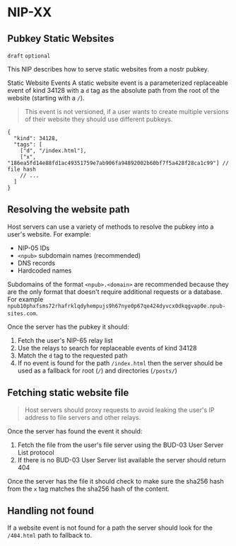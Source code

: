 # NIP-XX
## Pubkey Static Websites

`draft` `optional`

This NIP describes how to serve static websites from a nostr pubkey.

Static Website Events
A static website event is a parameterized replaceable event of kind 34128 with a `d` tag as the absolute path from the root of the website (starting with a `/`).

> This event is not versioned, if a user wants to create multiple versions of their website they should use different pubkeys.

```jsonc
{
  "kind": 34128,
  "tags": [
    ["d", "/index.html"],
    ["x", "186ea5fd14e88fd1ac49351759e7ab906fa94892002b60bf7f5a428f28ca1c99"] // file hash
    // ...
  ]
}
```

## Resolving the website path

Host servers can use a variety of methods to resolve the pubkey into a user's website. For example:

- NIP-05 IDs
- `<npub>` subdomain names (recommended)
- DNS records
- Hardcoded names

Subdomains of the format `<npub>.<domain>` are recommended because they are the only format that doesn't require additional requests or a database. For example `npub10phxfsms72rhafrklqdyhempujs9h67nye0p67qe424dyvcx0dkqgvap0e.npub-sites.com`.

Once the server has the pubkey it should:

1. Fetch the user's NIP-65 relay list
2. Use the relays to search for replaceable events of kind 34128
3. Match the `d` tag to the requested path
4. If no event is found for the path `/index.html` then the server should be used as a fallback for root (`/`) and directories (`/posts/`)

## Fetching static website file

> Host servers should proxy requests to avoid leaking the user's IP address to file servers and other relays.

Once the server has found the event it should:

1. Fetch the file from the user's file server using the BUD-03 User Server List protocol
2. If there is no BUD-03 User Server list available the server should return 404

Once the server has the file it should check to make sure the sha256 hash from the `x` tag matches the sha256 hash of the content.

## Handling not found

If a website event is not found for a path the server should look for the `/404.html` path to fallback to.